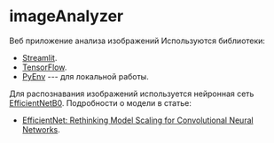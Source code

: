# imageAnalyzer
Веб приложение анализа изображений
 Используются библиотеки:

- [Streamlit](https://streamlit.io/).
- [TensorFlow](https://www.tensorflow.org/).
- [PyEnv](https://github.com/pyenv/pyenv/wiki/common-build-problems#prerequisites) --- для локальной работы.

Для распознавания изображений используется нейронная сеть [EfficientNetB0](https://keras.io/api/applications/efficientnet/#efficientnetb0-function). Подробности о модели в статье:

- [EfficientNet: Rethinking Model Scaling for Convolutional Neural Networks](https://arxiv.org/abs/1905.11946).
